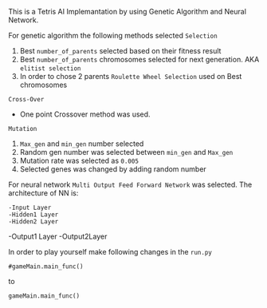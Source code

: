 This is a Tetris AI Implemantation by using Genetic Algorithm and Neural Network.

For genetic algorithm the following methods selected
`Selection`
1. Best `number_of_parents` selected based on their fitness result
2. Best `number_of_parents` chromosomes selected for next generation. AKA `elitist selection`
3. In order to chose 2 parents `Roulette Wheel Selection` used on Best chromosomes

`Cross-Over`
- One point Crossover method was used.

`Mutation`
1. `Max_gen` and `min_gen` number selected 
2. Random gen number was selected between `min_gen` and `Max_gen`
3. Mutation rate was selected as `0.005`
4. Selected genes was changed by adding random number

For neural network `Multi Output Feed Forward Network` was selected.
The architecture of NN is:

	-Input Layer
	-Hidden1 Layer
	-Hidden2 Layer
-Output1 Layer     -Output2Layer
 
In order to play yourself make following changes in the `run.py` 

```
#gameMain.main_func()
```
to
```
gameMain.main_func()
```